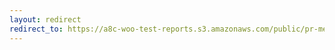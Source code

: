 ```yaml
---
layout: redirect
redirect_to: https://a8c-woo-test-reports.s3.amazonaws.com/public/pr-merge/45788/e2e/index.html
---
```

